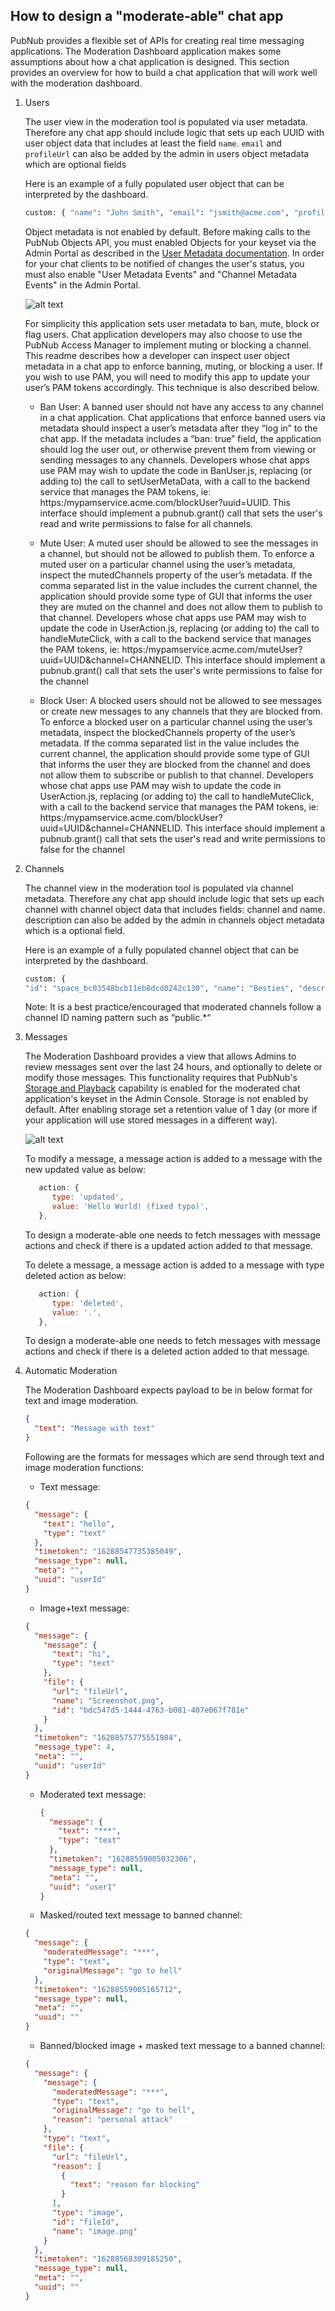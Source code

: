 ## How to design a "moderate-able" chat app

PubNub provides a flexible set of APIs for creating real time messaging applications. The Moderation Dashboard application makes some assumptions about how a chat application is designed. This section provides an overview for how to build a chat application that will work well with the moderation dashboard.

1. Users

   The user view in the moderation tool is populated via user metadata. Therefore any chat app should include logic that sets up each UUID with user object data that includes at least the field `name`. `email` and `profileUrl` can also be added by the admin in users object metadata which are optional fields

   Here is an example of a fully populated user object that can be interpreted by the dashboard.

   ```bash
   custom: { "name": "John Smith", "email": "jsmith@acme.com", "profileUrl": "https//profiles.acme.com/johnsmith"}
   ```

   Object metadata is not enabled by default. Before making calls to the PubNub Objects API, you must enabled Objects for your keyset via the Admin Portal as described in the [User Metadata documentation](https://www.pubnub.com/docs/connections/users-metadata). In order for your chat clients to be notified of changes the user's status, you must also enable "User Metadata Events" and "Channel Metadata Events" in the Admin Portal.

   ![alt text](public/readme/enable-objects.png)

   For simplicity this application sets user metadata to ban, mute, block or flag users. Chat application developers may also choose to use the PubNub Access Manager to implement muting or blocking a channel. This readme describes how a developer can inspect user object metadata in a chat app to enforce banning, muting, or blocking a user. If you wish to use PAM, you will need to modify this app to update your user’s PAM tokens accordingly. This technique is also described below.

   - Ban User: A banned user should not have any access to any channel in a chat application. Chat applications that enforce banned users via metadata should inspect a user’s metadata after they “log in” to the chat app. If the metadata includes a “ban: true” field, the application should log the user out, or otherwise prevent them from viewing or sending messages to any channels. Developers whose chat apps use PAM may wish to update the code in BanUser.js, replacing (or adding to) the call to setUserMetaData, with a call to the backend service that manages the PAM tokens, ie: https:/mypamservice.acme.com/blockUser?uuid=UUID. This interface should implement a pubnub.grant() call that sets the user's read and write permissions to false for all channels.

   - Mute User: A muted user should be allowed to see the messages in a channel, but should not be allowed to publish them. To enforce a muted user on a particular channel using the user’s metadata, inspect the mutedChannels property of the user’s metadata. If the comma separated list in the value includes the current channel, the application should provide some type of GUI that informs the user they are muted on the channel and does not allow them to publish to that channel. Developers whose chat apps use PAM may wish to update the code in UserAction.js, replacing (or adding to) the call to handleMuteClick, with a call to the backend service that manages the PAM tokens, ie: https:/mypamservice.acme.com/muteUser?uuid=UUID&channel=CHANNELID. This interface should implement a pubnub.grant() call that sets the user's write permissions to false for the channel

   - Block User: A blocked users should not be allowed to see messages or create new messages to any channels that they are blocked from. To enforce a blocked user on a particular channel using the user’s metadata, inspect the blockedChannels property of the user’s metadata. If the comma separated list in the value includes the current channel, the application should provide some type of GUI that informs the user they are blocked from the channel and does not allow them to subscribe or publish to that channel. Developers whose chat apps use PAM may wish to update the code in UserAction.js, replacing (or adding to) the call to handleMuteClick, with a call to the backend service that manages the PAM tokens, ie: https:/mypamservice.acme.com/blockUser?uuid=UUID&channel=CHANNELID. This interface should implement a pubnub.grant() call that sets the user's read and write permissions to false for the channel

2. Channels

   The channel view in the moderation tool is populated via channel metadata. Therefore any chat app should include logic that sets up each channel with channel object data that includes fields: channel and name. description can also be added by the admin in channels object metadata which is a optional field.

   Here is an example of a fully populated channel object that can be interpreted by the dashboard.

   ```bash
   custom: {
   "id": "space_bc03548bcb11eb8dcd0242c130", "name": "Besties", "description": "", "updated": "2021-08-05T07:05:30.480949Z"}
   ```

   Note: It is a best practice/encouraged that moderated channels follow a channel ID naming pattern such as “public.\*“

3. Messages

   The Moderation Dashboard provides a view that allows Admins to review messages sent over the last 24 hours, and optionally to delete or modify those messages. This functionality requires that PubNub's [Storage and Playback](https://www.pubnub.com/docs/chat/features/message-history) capability is enabled for the moderated chat application's keyset in the Admin Console. Storage is not enabled by default. After enabling storage set a retention value of 1 day (or more if your application will use stored messages in a different way).

   ![alt text](public/readme/enable-message-storage.png)

   To modify a message, a message action is added to a message with the new updated value as below:

   ```javascript
      action: {
         type: 'updated',
         value: 'Hello World! (fixed typo)',
      },
   ```

   To design a moderate-able one needs to fetch messages with message actions and check if there is a updated action added to that message.

   To delete a message, a message action is added to a message with type deleted action as below:

   ```javascript
      action: {
         type: 'deleted',
         value: '.',
      },
   ```

   To design a moderate-able one needs to fetch messages with message actions and check if there is a deleted action added to that message.

4. Automatic Moderation

   The Moderation Dashboard expects payload to be in below format for text and image moderation.

   ```json
   {
     "text": "Message with text"
   }
   ```

   Following are the formats for messages which are send through text and image moderation functions:

   - Text message:

   ```json
   {
     "message": {
       "text": "hello",
       "type": "text"
     },
     "timetoken": "16288547735385049",
     "message_type": null,
     "meta": "",
     "uuid": "userId"
   }
   ```

   - Image+text message:

   ```json
   {
     "message": {
       "message": {
         "text": "hi",
         "type": "text"
       },
       "file": {
         "url": "fileUrl",
         "name": "Screenshot.png",
         "id": "bdc547d5-1444-4763-b081-407e067f781e"
       }
     },
     "timetoken": "16288575775551984",
     "message_type": 4,
     "meta": "",
     "uuid": "userId"
   }
   ```

   - Moderated text message:

     ```json
     {
       "message": {
         "text": "***",
         "type": "text"
       },
       "timetoken": "16288559005032306",
       "message_type": null,
       "meta": "",
       "uuid": "user1"
     }
     ```

   - Masked/routed text message to banned channel:

   ```json
   {
     "message": {
       "moderatedMessage": "***",
       "type": "text",
       "originalMessage": "go to hell"
     },
     "timetoken": "16288559005165712",
     "message_type": null,
     "meta": "",
     "uuid": ""
   }
   ```

   - Banned/blocked image + masked text message to a banned channel:

   ```json
   {
     "message": {
       "message": {
         "moderatedMessage": "***",
         "type": "text",
         "originalMessage": "go to hell",
         "reason": "personal attack"
       },
       "type": "text",
       "file": {
         "url": "fileUrl",
         "reason": [
           {
             "text": "reason for blocking"
           }
         ],
         "type": "image",
         "id": "fileId",
         "name": "image.png"
       }
     },
     "timetoken": "16288568309185250",
     "message_type": null,
     "meta": "",
     "uuid": ""
   }
   ```
